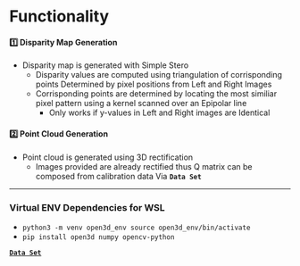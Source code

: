 # Functionality

#### 1️⃣ Disparity Map Generation
* Disparity map is generated with Simple Stero
  * Disparity values are computed using triangulation of corrisponding points Determined by pixel positions from Left and Right Images
  * Corrisponding points are determined by locating the most similiar pixel pattern using a kernel scanned over an Epipolar line
      * Only works if y-values in Left and Right images are Identical


#### 2️⃣ Point Cloud Generation
* Point cloud is generated using 3D rectification
  * Images provided are already rectified thus Q matrix can be composed from calibration data Via **`Data Set`** 


<hr>

### Virtual ENV Dependencies for WSL
* `python3 -m venv open3d_env source open3d_env/bin/activate`
* `pip install open3d numpy opencv-python`

[**`Data Set`**](https://vision.middlebury.edu/stereo/data/scenes2014/)

